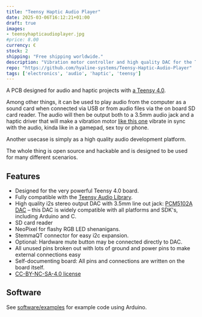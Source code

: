 ```yaml
---
title: "Teensy Haptic Audio Player"
date: 2025-03-06T16:12:21+01:00
draft: true
images:
- teensyhapticaudioplayer.jpg
#price: 8.00
currency: €
stock: 2
shipping: "Free shipping worldwide."
description: "Vibration motor controller and high quality DAC for the Teensy 4.0."
repo: "https://github.com/hyaline-systems/Teensy-Haptic-Audio-Player"
tags: ['electronics', 'audio', 'haptic', 'teensy']
---
```


A PCB designed for audio and haptic projects with [a Teensy 4.0](https://www.pjrc.com/store/teensy40.html). 

Among other things, it can be used to play audio from the computer as a sound card when connected via USB or from audio files via the on board SD card reader. The audio will then be output both to a 3.5mm audio jack and a haptic driver that will make a vibration motor [like this one](https://www.adafruit.com/product/1201) vibrate in sync with the audio, kinda like in a gamepad, sex toy or phone.

Another usecase is simply as a high quality audio development platform.

The whole thing is open source and hackable and is designed to be used for many different scenarios.

## Features

- Designed for the very powerful Teensy 4.0 board.
- Fully compatible with the [Teensy Audio Library](https://www.pjrc.com/teensy/td_libs_Audio.html).
- High quality i2s stereo output DAC with 3.5mm line out jack: [PCM5102A DAC](https://www.ti.com/product/PCM5102A) – this DAC is widely compatible with all platforms and SDK's, including Arduino and C.
- SD card reader
- NeoPixel for flashy RGB LED shenanigans.
- StemmaQT connector for easy i2c expansion.
- Optional: Hardware mute button may be connected directly to DAC.
- All unused pins broken out with lots of ground and power pins to make external connections easy
- Self-documenting board: All pins and connections are written on the board itself.
- [CC-BY-NC-SA-4.0 license](https://creativecommons.org/licenses/by-nc-sa/4.0/)

## Software

See [software/examples](https://github.com/hyaline-systems/Teensy-Haptic-Audio-Player/tree/main/software/examples) for example code using Arduino.
